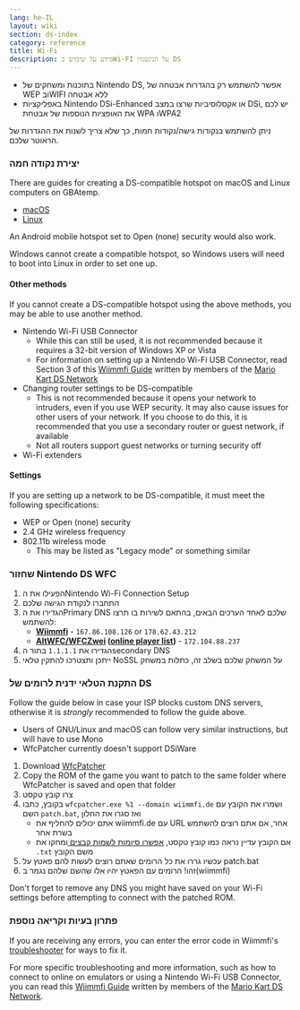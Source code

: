 ```yaml
---
lang: he-IL
layout: wiki
section: ds-index
category: reference
title: Wi-Fi
description: מידע על שימוש בWi-FI על הנינטנדו DS
---
```


- בתוכנות ומשחקים של Nintendo DS, אפשר להשתמש רק בהגדרות אבטחה של WEP ובWIFI ללא אבטחה
- באפליקציות Nintendo DSi-Enhanced או אקסלוסיביות שרצו במצב DSi, יש לכם את האופציות הנוספות של אבטחת WPA וWPA2

ניתן להשתמש בנקודות גישה/נקודות חמות, כך שלא צריך לשנות את ההגדרות של הראוטר שלכם.

### יצירת נקודה חמה
There are guides for creating a DS-compatible hotspot on macOS and Linux computers on GBAtemp.
- [macOS](https://gbatemp.net/threads/571658)
- [Linux](https://gbatemp.net/threads/543283)

An Android mobile hotspot set to Open (none) security would also work.

Windows cannot create a compatible hotspot, so Windows users will need to boot into Linux in order to set one up.
#### Other methods
If you cannot create a DS-compatible hotspot using the above methods, you may be able to use another method.
- Nintendo Wi-Fi USB Connector
  - While this can still be used, it is not recommended because it requires a 32-bit version of Windows XP or Vista
  - For information on setting up a Nintendo Wi-Fi USB Connector, read Section 3 of this [Wiimmfi Guide](https://docs.google.com/document/d/1f3PChwQig40UaiPXlh-Gi5CggGiBPzyrpiecLZlT8ZE/edit?usp=sharing) written by members of the [Mario Kart DS Network](https://discord.gg/pa9bea6)
- Changing router settings to be DS-compatible
  - This is not recommended because it opens your network to intruders, even if you use WEP security. It may also cause issues for other users of your network. If you choose to do this, it is recommended that you use a secondary router or guest network, if available
  - Not all routers support guest networks or turning security off
- Wi-Fi extenders

#### Settings
If you are setting up a network to be DS-compatible, it must meet the following specifications:
- WEP or Open (none) security
- 2.4 GHz wireless frequency
- 802.11b wireless mode
  - This may be listed as "Legacy mode" or something similar

### שחזור Nintendo DS WFC
1. הפעילו את הNintendo Wi-Fi Connection Setup
1. התחברו לנקודת הגישה שלכם
1. הגדירו את הPrimary DNS שלכם לאחד הערכים הבאים, בהתאם לשירות בו תרצו להשתמש:
   - **[Wiimmfi](https://wiimmfi.de)** - `167.86.108.126` or `178.62.43.212`
   - **[AltWFC/WFCZwei](https://save-nintendo-wifi.com/) ([online player list](http://zwei.moe:9001))** - `172.104.88.237`
1. הגדירו את `1.1.1.1` בתור הsecondary DNS
1. ייתכן ותצטרכו להתקין טלאי NoSSL על המשחק שלכם בשלב זה, כתלות במשחק

### התקנת הטלאי ידנית לרומים של DS
Follow the guide below in case your ISP blocks custom DNS servers, otherwise it is *strongly* recommended to follow the guide above.

- Users of GNU/Linux and macOS can follow very similar instructions, but will have to use Mono
- WfcPatcher currently doesn't support DSiWare

1. Download [WfcPatcher](https://github.com/AdmiralCurtiss/WfcPatcher/releases)
1. Copy the ROM of the game you want to patch to the same folder where WfcPatcher is saved and open that folder
1. צרו קובץ טקסט
1. בקובץ, כתבו `wfcpatcher.exe %1 --domain wiimmfi.de` ושמרו את הקובץ עם השם `patch.bat`, ואז סגרו את החלון
   - אתם יכולים להחליף את wiimmfi.de עם URL אחר, אם אתם רוצים להשתמש בשרת אחר
   - אם הקובץ עדיין נראה כמו קובץ טקסט, [אפשרו סיומות לשמות קבצים ](https://dsi.cfw.guide/file-extensions-%28windows%29) ומחקו את `.txt` משם הקובץ
1. עכשיו גררו את כל הרומים שאתם רוצים לעשות להם פאטץ על patch.bat
1. זהו! הרומים עם הפאטץ יהיו אלו שהשם שלהם נגמר ב(wiimmfi)

Don't forget to remove any DNS you might have saved on your Wi-Fi settings before attempting to connect with the patched ROM.

### פתרון בעיות וקריאה נוספת
If you are receiving any errors, you can enter the error code in Wiimmfi's [troubleshooter](https://wiimmfi.de/error) for ways to fix it.

For more specific troubleshooting and more information, such as how to connect to online on emulators or using a Nintendo Wi-Fi USB Connector, you can read this [Wiimmfi Guide](https://docs.google.com/document/d/1f3PChwQig40UaiPXlh-Gi5CggGiBPzyrpiecLZlT8ZE/edit?usp=sharing) written by members of the [Mario Kart DS Network](https://discord.gg/pa9bea6).
